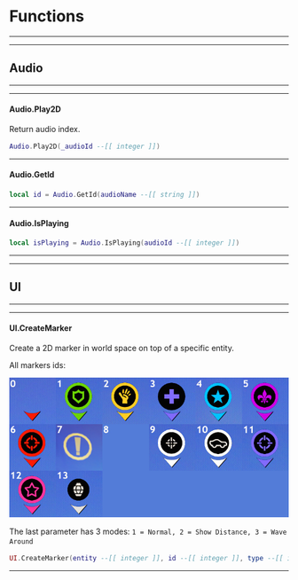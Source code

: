 # Functions

---
---
## Audio
---
---

#### Audio.Play2D
Return audio index.

```lua
Audio.Play2D(_audioId --[[ integer ]])
```

---

#### Audio.GetId

```lua
local id = Audio.GetId(audioName --[[ string ]])
```

---

#### Audio.IsPlaying

```lua
local isPlaying = Audio.IsPlaying(audioId --[[ integer ]])
```

---
---
## UI
---
---

#### UI.CreateMarker
Create a 2D marker in world space on top of a specific entity.

All markers ids:

![Mg5Ej6d](https://raw.githubusercontent.com/K3rhos/SR3MP-Docs/main/docs/images/Mg5Ej6d.jpg)

The last parameter has 3 modes: `1 = Normal, 2 = Show Distance, 3 = Wave Around`

```lua
UI.CreateMarker(entity --[[ integer ]], id --[[ integer ]], type --[[ integer ]])
```

---
